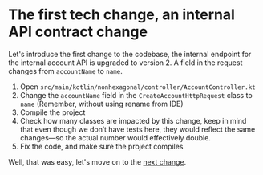 # The first tech change, an internal API contract change

Let's introduce the first change to the codebase, the internal endpoint for the internal account API is upgraded to version 2. 
A field in the request changes from `accountName` to `name`.

1. Open `src/main/kotlin/nonhexagonal/controller/AccountController.kt`
2. Change the `accountName` field in the `CreateAccountHttpRequest` class to `name` (Remember, without using rename from IDE)
3. Compile the project
4. Check how many classes are impacted by this change, keep in mind that even though we don’t have tests here, they would reflect the same changes—so the actual number would effectively double.
5. Fix the code, and make sure the project compiles

Well, that was easy, let's move on to the [next change](/workshop_steps/feel_the_pain/2_database_type_change.md). 




